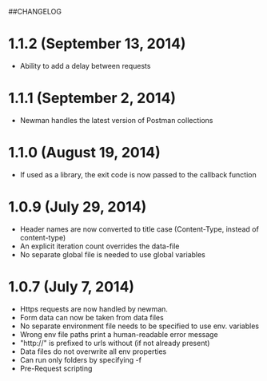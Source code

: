 ##CHANGELOG

1.1.2 (September 13, 2014)
===============
* Ability to add a delay between requests

1.1.1 (September 2, 2014)
================
* Newman handles the latest version of Postman collections

1.1.0 (August 19, 2014)
================
* If used as a library, the exit code is now passed to the callback function


1.0.9 (July 29, 2014)
================
* Header names are now converted to title case (Content-Type, instead of content-type)
* An explicit iteration count overrides the data-file
* No separate global file is needed to use global variables


1.0.7 (July 7, 2014)
================
* Https requests are now handled by newman.
* Form data can now be taken from data files
* No separate environment file needs to be specified to use env. variables
* Wrong env file paths print a human-readable error message
* "http://" is prefixed to urls without (if not already present)
* Data files do not overwrite all env properties
* Can run only folders by specifying -f
* Pre-Request scripting